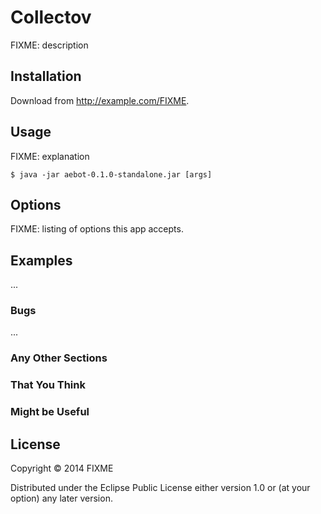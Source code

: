 # Collectov

FIXME: description

## Installation

Download from http://example.com/FIXME.

## Usage

FIXME: explanation

    $ java -jar aebot-0.1.0-standalone.jar [args]

## Options

FIXME: listing of options this app accepts.

## Examples

...

### Bugs

...

### Any Other Sections
### That You Think
### Might be Useful

## License

Copyright © 2014 FIXME

Distributed under the Eclipse Public License either version 1.0 or (at
your option) any later version.
